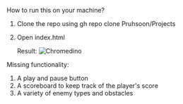 How to run this on your machine?

1. Clone the repo using  gh repo clone Pruhsoon/Projects

2. Open index.html


   Result: ![Chromedino](https://github.com/Pruhsoon/Projects/assets/92383516/c23774ac-dcb5-4b2c-885f-2194f986276e)


Missing functionality: 
1. A play and pause button
2. A scoreboard to keep track of the player's score
3. A variety of enemy types and obstacles
